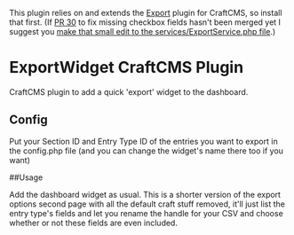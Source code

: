 This plugin relies on and extends the [Export](https://github.com/boboldehampsink/export) plugin for CraftCMS, so install that first. (If [PR 30](https://github.com/boboldehampsink/export/pull/30) to fix missing checkbox fields hasn't been merged yet I suggest you [make that small edit to the services/ExportService.php file](https://github.com/boboldehampsink/export/pull/30/files).)

# ExportWidget CraftCMS Plugin
CraftCMS plugin to add a quick 'export' widget to the dashboard.

## Config

Put your Section ID and Entry Type ID of the entries you want to export in the config.php file (and you can change the widget's name there too if you want)

##Usage

Add the dashboard widget as usual. This is a shorter version of the export options second page with all the default craft stuff removed, it'll just list the entry type's fields and let you rename the handle for your CSV and choose whether or not these fields are even included.
